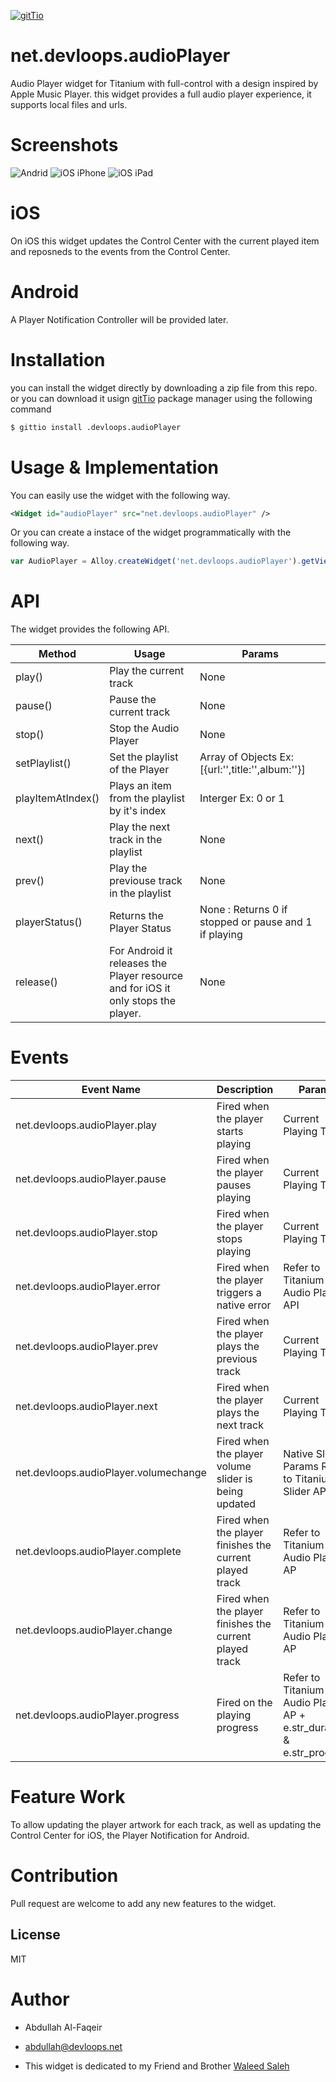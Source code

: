 [![gitTio](http://gitt.io/badge.svg)](http://gitt.io/component/net.devloops.audioPlayer)

# net.devloops.audioPlayer
Audio Player widget for Titanium with full-control with a design inspired by Apple Music Player.
this widget provides a full audio player experience, it supports local files and urls.


# Screenshots

![Andrid](https://github.com/AbdullahFaqeir/net.devloops.audioPlayer/blob/master/screenshots/5.png?raw=true)
![iOS iPhone](https://github.com/AbdullahFaqeir/net.devloops.audioPlayer/blob/master/screenshots/4.png?raw=true)
![iOS iPad](https://github.com/AbdullahFaqeir/net.devloops.audioPlayer/blob/master/screenshots/4.jpeg?raw=true)


# iOS
On iOS this widget updates the Control Center with the current played item and reposneds to the events from the Control Center.

# Android
A Player Notification Controller will be provided later.



# Installation 
you can install the widget directly by downloading a zip file from this repo. or you can download it usign [gitTio](http://gitt.io) package manager using the following command

```sh
$ gittio install .devloops.audioPlayer
```

# Usage & Implementation

You can easily use the widget with the following way.

```xml
<Widget id="audioPlayer" src="net.devloops.audioPlayer" />
```
Or you can create a instace of the widget programmatically with the following way.

```js
var AudioPlayer = Alloy.createWidget('net.devloops.audioPlayer').getView();
```

# API
The widget provides the following API.

| Method | Usage | Params |
| ------ | ------ | ------ |
| play() | Play the current track | None |
| pause() | Pause the current track | None |
| stop() | Stop the Audio Player | None |
| setPlaylist() | Set the playlist of the Player | Array of Objects Ex: [{url:'',title:'',album:''}] | 
| playItemAtIndex() | Plays an item from the playlist by it's index | Interger Ex: 0 or 1 |
| next() | Play the next track in the playlist | None |
| prev() | Play the previouse track in the playlist | None |
| playerStatus() | Returns the Player Status | None : Returns 0 if stopped or pause and 1 if playing |
| release() | For Android it releases the Player resource and for iOS it only stops the player. | None |


# Events 
| Event Name | Description | Params |
| ------ | ------ | ------ |
| net.devloops.audioPlayer.play | Fired when the player starts playing | Current Playing Track | 
| net.devloops.audioPlayer.pause | Fired when the player pauses playing | Current Playing Track | 
| net.devloops.audioPlayer.stop | Fired when the player stops playing | Current Playing Track | 
| net.devloops.audioPlayer.error | Fired when the player triggers a native error | Refer to Titanium Audio Player API | 
| net.devloops.audioPlayer.prev | Fired when the player plays the previous track | Current Playing Track | 
| net.devloops.audioPlayer.next | Fired when the player plays the next track | Current Playing Track | 
| net.devloops.audioPlayer.volumechange | Fired when the player volume slider is being updated | Native Slider Params Refer to Titanium Slider API | 
| net.devloops.audioPlayer.complete | Fired when the player finishes the current played track | Refer to Titanium Audio Player AP | 
| net.devloops.audioPlayer.change | Fired when the player finishes the current played track | Refer to Titanium Audio Player AP | 
| net.devloops.audioPlayer.progress | Fired on the playing progress | Refer to Titanium Audio Player AP + e.str_duration & e.str_progress | 


# Feature Work
To allow updating the player artwork for each track, as well as updating the Control Center for iOS, the Player Notification for Android.

# Contribution 
Pull request are welcome to add any new features to the widget.

License
----

MIT

# Author 
 - Abdullah Al-Faqeir
 - abdullah@devloops.net


- This widget is dedicated to my Friend and Brother [Waleed Saleh](mailto:waleed@devloops.net)

